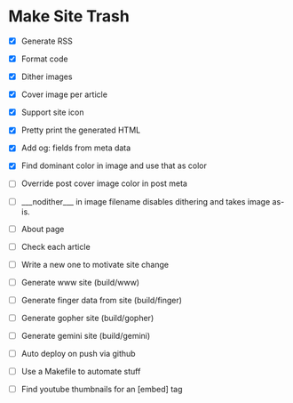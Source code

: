 # Make Site Trash

  * [x] Generate RSS
  * [x] Format code
  * [x] Dither images
  * [x] Cover image per article
  * [x] Support site icon 
  * [x] Pretty print the generated HTML 
  * [x] Add og: fields from meta data  
  * [x] Find dominant color in image and use that as color
  * [ ] Override post cover image color in post meta
  * [ ] \_\_\_nodither\_\_\_ in image filename disables dithering and takes image as-is.  
  * [ ] About page
  * [ ] Check each article
  * [ ] Write a new one to motivate site change
  * [ ] Generate www site (build/www)  
  * [ ] Generate finger data from site (build/finger)
  * [ ] Generate gopher site (build/gopher)
  * [ ] Generate gemini site (build/gemini)
  * [ ] Auto deploy on push via github
  * [ ] Use a Makefile to automate stuff
  * [ ] Find youtube thumbnails for an [embed] tag

  